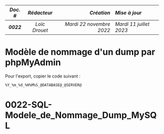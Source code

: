 |*Doc. #*|*Rédacteur*|*Création*|*Mise à jour*|
|:---:|:---:|---:|:---|
|***0022***|*Loïc Drouet*|_Mardi 22 novembre 2022_|_Mardi 11 juillet 2023_|

# Modèle de nommage d'un dump par phpMyAdmin

Pour l'export, copier le code suivant :

```sql    
%Y_%m_%d_%H%M%S_@DATABASE@_@SERVER@
```    
# 0022-SQL-Modele_de_Nommage_Dump_MySQL

